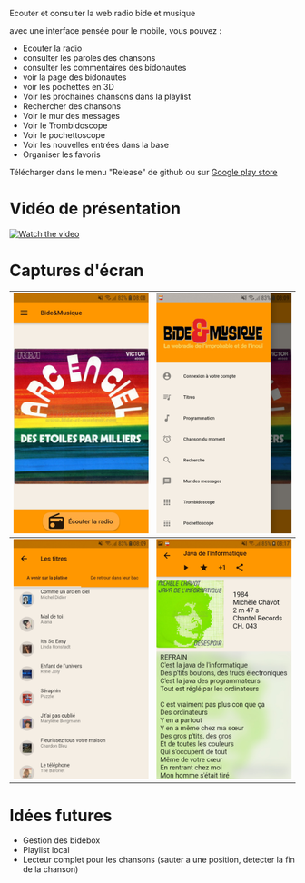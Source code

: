 Ecouter et consulter la web radio bide et musique

avec une interface pensée pour le mobile, vous pouvez :

* Ecouter la radio
* consulter les paroles des chansons
* consulter les commentaires des bidonautes
* voir la page des bidonautes
* voir les pochettes en 3D
* Voir les prochaines chansons dans la playlist
* Rechercher des chansons
* Voir le mur des messages
* Voir le Trombidoscope
* Voir le pochettoscope
* Voir les nouvelles entrées dans la base
* Organiser les favoris

Télécharger dans le menu "Release" de github ou sur [Google play store](https://play.google.com/store/apps/details?id=fr.odrevet.bide_et_musique)

# Vidéo de présentation 

[![Watch the video](https://img.youtube.com/vi/Zsl5Qezuqh0/0.jpg)](https://www.youtube.com/watch?v=Zsl5Qezuqh0)

# Captures d'écran 

|  <img src="/screenshots/Screenshot_Principale.jpg" width="240px" /> |  <img src="/screenshots/Screenshot_menu.jpg" width="240px" /> |
|---|---|
| <img src="/screenshots/Screenshot_titres.jpg" width="240px" />  | <img src="/screenshots/Screenshot_page_chanson.jpg" width="240px" />  |


# Idées futures

* Gestion des bidebox 
* Playlist local
* Lecteur complet pour les chansons (sauter a une position, detecter la fin de la chanson)


